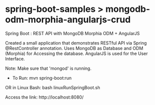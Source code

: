 # spring-boot-samples > mongodb-odm-morphia-angularjs-crud

Spring Boot : REST API with MongoDB Morphia ODM + AngularJS

Created a small application that demonstrates RESTful API via Spring @RestController annotation.
Uses MongoDB as Database and ODM (Morphia) for Accessing the database.
AngularJS is used for the User Interface.

Note:
Make sure that 'mongod' is running.

* To Run:
mvn spring-boot:run

OR in Linux Bash:
bash linuxRunSpringBoot.sh

Access the link:
http://localhost:8080/
